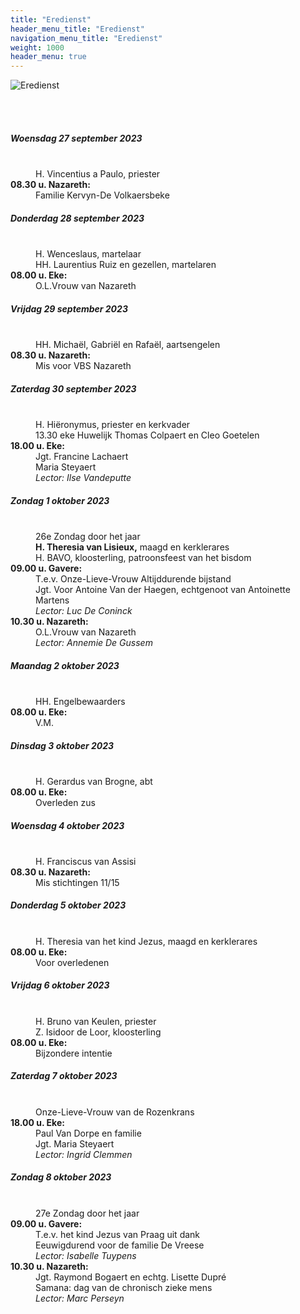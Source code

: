 ```yaml
---
title: "Eredienst"
header_menu_title: "Eredienst"
navigation_menu_title: "Eredienst"
weight: 1000
header_menu: true
---
```


![Eredienst](images/liturgische-vieringen.jpg)

<br>
<br>

##### Woensdag 27 september 2023  
<dl><dt>&nbsp;</dt><dd>H. Vincentius a Paulo, priester<br></dd><dt><b>08.30 u. Nazareth:</b></dt><dd>Familie Kervyn-De Volkaersbeke</dd>
</dl>

##### Donderdag 28 september 2023  
<dl><dt>&nbsp;</dt><dd>H. Wenceslaus, martelaar<br>HH. Laurentius Ruiz en gezellen, martelaren<br></dd><dt><b>08.00 u. Eke:</b></dt><dd>O.L.Vrouw van Nazareth</dd>
</dl>

##### Vrijdag 29 september 2023  
<dl><dt>&nbsp;</dt><dd>HH. Michaël, Gabriël en Rafaël, aartsengelen<br></dd><dt><b>08.30 u. Nazareth:</b></dt><dd>Mis voor VBS Nazareth</dd>
</dl>

##### Zaterdag 30 september 2023  
<dl><dt>&nbsp;</dt><dd>H. Hiëronymus, priester en kerkvader<br>13.30 eke Huwelijk Thomas Colpaert en Cleo Goetelen<br></dd><dt><b>18.00 u. Eke:</b></dt><dd>Jgt. Francine Lachaert<br>Maria Steyaert<br><i>Lector: Ilse Vandeputte</i></dd>
</dl>

##### Zondag 1 oktober 2023  
<dl><dt>&nbsp;</dt><dd>26e Zondag door het jaar<br><b>H. Theresia van Lisieux,</b> maagd en kerklerares<br>H. BAVO, kloosterling, patroonsfeest van het bisdom<br></dd><dt><b>09.00 u. Gavere:</b></dt><dd>T.e.v. Onze-Lieve-Vrouw Altijddurende bijstand<br>Jgt. Voor Antoine Van der Haegen, echtgenoot van Antoinette Martens<br><i>Lector: Luc De Coninck</i></dd>
<dt><b>10.30 u. Nazareth:</b></dt><dd>O.L.Vrouw van Nazareth<br><i>Lector: Annemie De Gussem</i></dd>
</dl>

##### Maandag 2 oktober 2023  
<dl><dt>&nbsp;</dt><dd>HH. Engelbewaarders<br></dd><dt><b>08.00 u. Eke:</b></dt><dd>V.M.</dd>
</dl>

##### Dinsdag 3 oktober 2023  
<dl><dt>&nbsp;</dt><dd>H. Gerardus van Brogne, abt<br></dd><dt><b>08.00 u. Eke:</b></dt><dd>Overleden zus</dd>
</dl>

##### Woensdag 4 oktober 2023  
<dl><dt>&nbsp;</dt><dd>H. Franciscus van Assisi<br></dd><dt><b>08.30 u. Nazareth:</b></dt><dd>Mis stichtingen 11/15</dd>
</dl>

##### Donderdag 5 oktober 2023  
<dl><dt>&nbsp;</dt><dd>H. Theresia van het kind Jezus, maagd en kerklerares<br></dd><dt><b>08.00 u. Eke:</b></dt><dd>Voor overledenen</dd>
</dl>

##### Vrijdag 6 oktober 2023  
<dl><dt>&nbsp;</dt><dd>H. Bruno van Keulen, priester<br>Z. Isidoor de Loor, kloosterling<br></dd><dt><b>08.00 u. Eke:</b></dt><dd>Bijzondere intentie</dd>
</dl>

##### Zaterdag 7 oktober 2023  
<dl><dt>&nbsp;</dt><dd>Onze-Lieve-Vrouw van de Rozenkrans<br></dd><dt><b>18.00 u. Eke:</b></dt><dd>Paul Van Dorpe en familie<br>Jgt. Maria Steyaert<br><i>Lector: Ingrid Clemmen</i></dd>
</dl>

##### Zondag 8 oktober 2023  
<dl><dt>&nbsp;</dt><dd>27e Zondag door het jaar<br></dd><dt><b>09.00 u. Gavere:</b></dt><dd>T.e.v. het kind Jezus van Praag uit dank<br>Eeuwigdurend voor de familie De Vreese<br><i>Lector: Isabelle Tuypens</i></dd>
<dt><b>10.30 u. Nazareth:</b></dt><dd>Jgt. Raymond Bogaert en echtg. Lisette Dupré<br>Samana: dag van de chronisch zieke mens<br><i>Lector: Marc Perseyn</i></dd>
</dl>
<br>
<br>
<br>


